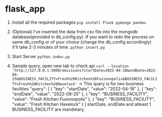 # flask_app

1. Install all the required packages
    `pip install Flask pymongo pandas`

2. (Optional) I've inserted the data from csv file into the mongodb database(provided in db_config.py). If you want to redo the process on same db_config or of your choice (change the db_config accordingly) it'll take 2-3 minutes of time.
    `python insert.py`

2. Start Server
    `python index.py`

3. Sample query, open new tab to check api
    `curl --location 'http://127.0.0.1:5000/emissions?startDate=2022-04-18&endDate=2022-04-25&BUSINESS_FACILITY=Fresh%20Kitchen%20Fusionopolis&BUSINESS_FACILITY=Fresh%20Kitchen%20Havelock'`
    -> This query is for two business facilities
    "query": [
            {
                    "key": "startDate",
                    "value": "2022-04-18"
            },
            {
                    "key": "endDate",
                    "value": "2022-08-25"
            },
            {
                    "key": "BUSINESS_FACILITY",
                    "value": "Fresh Kitchen Fusionopolis"
            },
            {
                    "key": "BUSINESS_FACILITY",
                    "value": "Fresh Kitchen Havelock"
            }
    ]
    startDate, endDate and atleast 1 BUSINESS_FACILITY are mandotary.
